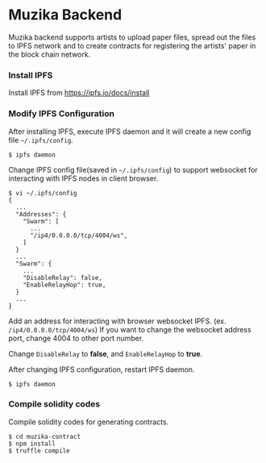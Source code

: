 
# Muzika Backend

Muzika backend supports artists to upload paper files, spread out the files to IPFS network and to create contracts
for registering the artists' paper in the block chain network.

### Install IPFS
Install IPFS from https://ipfs.io/docs/install

### Modify IPFS Configuration
After installing IPFS, execute IPFS daemon and it will create a new config file `~/.ipfs/config`.

```
$ ipfs daemon
```

Change IPFS config file(saved in `~/.ipfs/config`) to support websocket for interacting with IPFS nodes in
client browser.

```
$ vi ~/.ipfs/config
{
  ...
  "Addresses": {
    "Swarm": [
      ...
      "/ip4/0.0.0.0/tcp/4004/ws",
    ]
  }
  ...
  "Swarm": {
    ...
    "DisableRelay": false,
    "EnableRelayHop": true,
  }
  ...
}
```

Add an address for interacting with browser websocket IPFS. (ex. `/ip4/0.0.0.0/tcp/4004/ws`) If you want to change
the websocket address port, change 4004 to other port number.

Change `DisableRelay` to **false**, and `EnableRelayHop` to **true**.

After changing IPFS configuration, restart IPFS daemon.

```
$ ipfs daemon
```

### Compile solidity codes

Compile solidity codes for generating contracts.

```
$ cd muzika-contract
$ npm install
$ truffle compile
```
